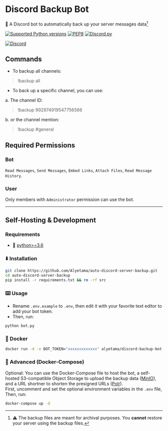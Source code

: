 # Discord Backup Bot

🚀 A Discord bot to automatically back up your server messages data[^1]

[![Supported Python versions](https://img.shields.io/badge/Python-%3E=3.6-blue.svg?logo=python)](https://www.python.org/downloads/) [![PEP8](https://img.shields.io/badge/Code%20style-PEP%208-orange.svg?logo=python)](https://www.python.org/dev/peps/pep-0008/) [![Discord.py](https://img.shields.io/badge/Discord.py->=2.0.0a-yellow.svg?logo=python)](https://www.python.org/dev/peps/pep-0008/)

[![Discord](https://img.shields.io/badge/Invite%20To%20Your%20Server-%237289DA.svg?style=for-the-badge&logo=discord&logoColor=white)](https://discord.com/api/oauth2/authorize?client_id=993789756955705375&permissions=117760&scope=bot)

## Commands

- To backup all channels:

> !backup all

- To back up a specific channel, you can use:

a. The channel ID:

> !backup 992974919547756566

b. or the channel mention:

> !backup #general

## Required Permissions

### Bot

`Read Messages`, `Send Messages`, `Embed Links`, `Attach Files`, `Read Message History`.


### User
Only members with `Administrator` permission can use the bot.

---

## Self-Hosting & Development

### Requirements
- 🐍 [python>=3.6](https://www.python.org/downloads/)

### ⬇️ Installation

```sh
git clone https://github.com/Alyetama/auto-discord-server-backup.git
cd auto-discord-server-backup
pip install -r requirements.txt && rm -rf src
```

### ⌨️ Usage

- Rename `.env.example` to `.env`, then edit it with your favorite text editor to add your bot token.
- Then, run:

```sh
python bot.py
```

### 🐳 Docker

```sh
docker run -d -e BOT_TOKEN="xxxxxxxxxxxxx" alyetama/discord-backup-bot:latest
```


### 🔧 Advanced (Docker-Compose)

Optional: You can use the Docker-Compose file to host the bot, a self-hosted S3-compatible Object Storage to upload the backup data ([MinIO](https://github.com/minio/minio)), and a URL shortner to shorten the presigned URLs ([Polr](https://github.com/cydrobolt/polr)).\
First, uncomment and set the optional environment variables in the `.env` file, Then, run:

```sh
docker-compose up -d
```

[^1]: ⚠️ The backup files are meant for archival purposes. You **cannot** restore your server using the backup files.
